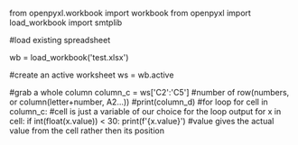 from openpyxl.workbook import workbook
from openpyxl import load_workbook
import smtplib

#load existing spreadsheet

wb = load_workbook('test.xlsx')

#create an active worksheet
ws = wb.active

#grab a whole column
column_c = ws['C2':'C5'] #number of row(numbers, or column(letter+number, A2...))
#print(column_d)
#for loop
for cell in column_c: #cell is just a variable of our choice for the loop output
	for x in cell:
		if int(float(x.value)) < 30:
			print(f'{x.value}') #value gives the actual value from the cell rather then its position


